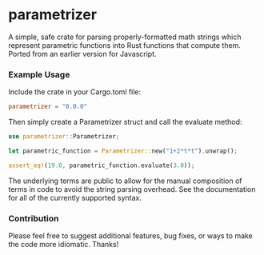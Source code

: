 # parametrizer
A simple, safe crate for parsing properly-formatted math strings which represent parametric functions into Rust functions that compute them. Ported from an earlier version for Javascript.

### Example Usage

Include the crate in your Cargo.toml file:

```toml
parametrizer = "0.0.0"
```

Then simply create a Parametrizer struct and call the evaluate method:

```rust
use parametrizer::Parametrizer;

let parametric_function = Parametrizer::new("1+2*t*t").unwrap();

assert_eq!(19.0, parametric_function.evaluate(3.0));
```

The underlying terms are public to allow for the manual composition of terms in code to avoid the string parsing overhead. See the documentation for all of the currently supported syntax. 

### Contribution
Please feel free to suggest additional features, bug fixes, or ways to make the code more idiomatic. Thanks!
